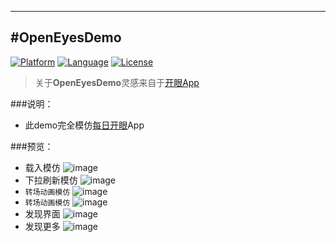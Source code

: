 ---
#OpenEyesDemo
-------------
[![Platform](http://img.shields.io/badge/platform-ios-blue.svg?style=flat
             )](https://developer.apple.com/iphone/index.action)
[![Language](http://img.shields.io/badge/language-ObjC-brightgreen.svg?style=flat)](https://developer.apple.com/Objective-C)
[![License](http://img.shields.io/badge/license-MIT-lightgrey.svg?style=flat)](http://mit-license.org)
> 关于**OpenEyesDemo**灵感来自于[开眼App](http://www.kaiyanapp.com)

###说明： 
* 此demo完全模仿[每日开眼](https://itunes.apple.com/app/apple-store/id978591579?pt=118114084&ct=Web-Landing-Modal-QR-Link&mt=8)App

###预览：
* 载入模仿 ![image](https://github.com/wwdc14/OpenEyesDemo/blob/master/开眼-载入MOV.gif)
* 下拉刷新模仿 ![image](https://github.com/wwdc14/OpenEyesDemo/blob/master/开眼-下拉刷新.gif)
* `转场动画模仿` ![image](https://github.com/wwdc14/OpenEyesDemo/blob/master/开眼-转场动画.gif)
* `转场动画模仿` ![image](https://github.com/wwdc14/OpenEyesDemo/blob/master/视频详情-更多.gif)
* 发现界面 ![image](https://github.com/wwdc14/OpenEyesDemo/blob/master/开眼-发现.gif)
* 发现更多 ![image](https://github.com/wwdc14/OpenEyesDemo/blob/master/开眼-发现详情.gif)

